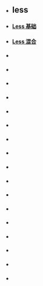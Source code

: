 
- ## less


          
      
   
  
- ####  [Less 基础](Less/less01.md)
- ####  [Less 混合](Less/less02.md)
- #### 
- #### 
- #### 
- #### 
- #### 
- #### 
- #### 
- #### 
- #### 
- #### 
- #### 
- #### 
- #### 
- #### 
- #### 
- #### 
- #### 

